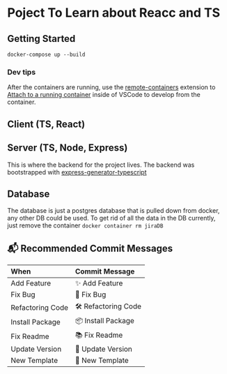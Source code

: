 # Poject To Learn about Reacc and TS

## Getting Started

`docker-compose up --build`

### Dev tips

After the containers are running, use the [remote-containers](https://code.visualstudio.com/docs/remote/containers) extension to [Attach to a running container](https://code.visualstudio.com/docs/remote/attach-container) inside of VSCode to develop from the container.

## Client (TS, React)

## Server (TS, Node, Express)

This is where the backend for the project lives.
The backend was bootstrapped with [express-generator-typescript](https://github.com/ljlm0402/typescript-express-starter)

## Database

The database is just a postgres database that is pulled down from docker, any other DB could be used.
To get rid of all the data in the DB currently, just remove the container `docker container rm jiraDB`

## 📬 Recommended Commit Messages

| When             | Commit Message     |
| :--------------- | :----------------- |
| Add Feature      | ✨ Add Feature     |
| Fix Bug          | 🐞 Fix Bug         |
| Refactoring Code | 🛠 Refactoring Code |
| Install Package  | 📦 Install Package |
| Fix Readme       | 📚 Fix Readme      |
| Update Version   | 🌼 Update Version  |
| New Template     | 🎉 New Template    |
